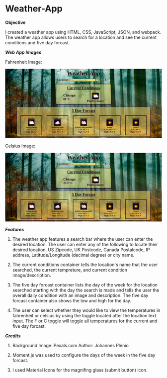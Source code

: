 # Weather-App

**Objective**

I created a weather app using HTML, CSS, JavaScript, JSON, and webpack. The weather app allows users to search for a location and see the current conditions and five day forcast.

***Web App Images***

Fahrenheit Image:

![](dist/fahrenheit.png)

Celsius Image:

![](dist/celsius.png)

***Features***

1. The weather app features a search bar where the user can enter the desired location. The user can enter any of the following to locate their desired location, US Zipcode, UK Postcode, Canada Postalcode, IP address, Latitude/Longitude (decimal degree) or city name.

2. The current conditions container tells the location's name that the user searched, the current tempreture, and current condition image/description.

3. The five day forcast container lists the day of the week for the location searched starting with the day the search is made and tells the user the overall daily condition with an image and description. The five day forcast container also shows the low and high for the day.

4. The user can select whether they would like to view the temperatures in fahrenheit or celsius by using the toggle located after the location text input. The F or C toggle will toggle all temperatures for the current and five day forcast. 


***Credits***

1. Background Image: Pexals.com Author: Johannes Plenio

2. Moment.js was used to configure the days of the week in the five day forcast.

3. I used Material Icons for the magnifing glass (submit button) icon.
